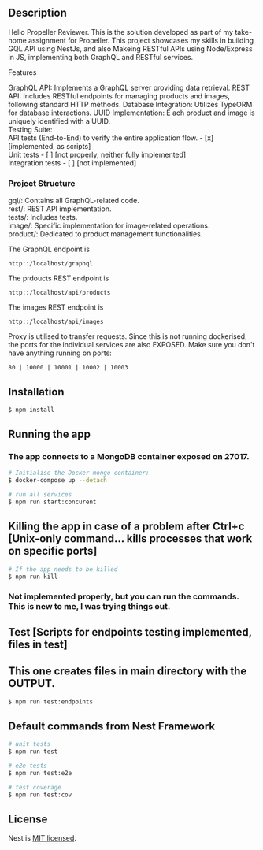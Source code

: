 ## Description

Hello Propeller Reviewer. This is the solution developed as part of my take-home assignment for Propeller. This project showcases my skills in building GQL API using NestJs, and also Makeing RESTful APIs using Node/Express in JS, implementing both GraphQL and RESTful services.

Features

GraphQL API: Implements a GraphQL server providing data retrieval.
REST API: Includes RESTful endpoints for managing products and images, following standard HTTP methods.
Database Integration: Utilizes TypeORM for database interactions.
UUID Implementation: E ach product and image is uniquely identified with a UUID. <br />
Testing Suite:  <br />
API tests (End-to-End) to verify the entire application flow. - [x] [implemented, as scripts] <br />
Unit tests  - [ ] [not properly, neither fully implemented] <br />
Integration tests - [ ] [not implemented] <br />

### Project Structure

gql/: Contains all GraphQL-related code. <br />
rest/: REST API implementation.<br />
tests/: Includes tests.<br />
image/: Specific implementation for image-related operations.<br />
product/: Dedicated to product management functionalities.<br />

The GraphQL endpoint is 
```
http::/localhost/graphql
```

The prdoucts REST endpoint is 
```
http::/localhost/api/products
```

The images REST endpoint is 
```
http::/localhost/api/images
```

Proxy is utilised to transfer requests. Since this is not running dockerised, the ports for the individual services are also EXPOSED. Make sure you don't have anything running on ports:
```
80 | 10000 | 10001 | 10002 | 10003
```

## Installation

```bash
$ npm install
```

## Running the app

### The app connects to a MongoDB container exposed on 27017.

```bash
# Initialise the Docker mongo container:
$ docker-compose up --detach

# run all services
$ npm run start:concurent
```

## Killing the app in case of a problem after Ctrl+c [Unix-only command... kills processes that work on specific ports]

```bash
# If the app needs to be killed
$ npm run kill

```


### Not implemented properly, but you can run the commands. This is new to me, I was trying things out.

## Test [Scripts for endpoints testing implemented, files in test]
## This one creates files in main directory with the OUTPUT.
```bash
$ npm run test:endpoints
```

## Default commands from Nest Framework
```bash
# unit tests
$ npm run test

# e2e tests
$ npm run test:e2e

# test coverage
$ npm run test:cov
```


## License

Nest is [MIT licensed](LICENSE).
